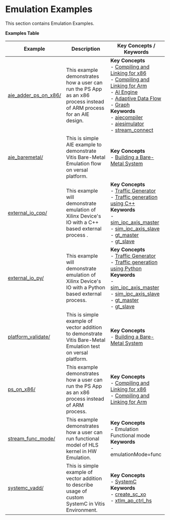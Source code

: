Emulation Examples
==================================
This section contains Emulation Examples.

 __Examples Table__ 

Example        | Description           | Key Concepts / Keywords 
---------------|-----------------------|-------------------------
[aie_adder_ps_on_x86/][]|This example demonstrates how a user can run the PS App as an x86 process instead of ARM process for an AIE design.|__Key__ __Concepts__<br> - [Compiling and Linking for x86](https://docs.xilinx.com/r/en-US/ug1393-vitis-application-acceleration/Compiling-and-Linking-for-x86)<br> - [Compiling and Linking for Arm](https://docs.xilinx.com/r/en-US/ug1393-vitis-application-acceleration/Compiling-and-Linking-for-Arm)<br> - [AI Engine](https://docs.xilinx.com/r/en-US/ug1076-ai-engine-environment/AI-Engine/Programmable-Logic-Integration)<br> - [Adaptive Data Flow](https://docs.xilinx.com/r/en-US/ug1076-ai-engine-environment/Adaptive-Data-Flow-Graph-Specification-Reference)<br> - [Graph](https://docs.xilinx.com/r/en-US/ug1076-ai-engine-environment/graph)<br>__Keywords__<br> - [aiecompiler](https://docs.xilinx.com/r/en-US/ug1076-ai-engine-environment/Compiling-an-AI-Engine-Graph-Application)<br> - [aiesimulator](https://docs.xilinx.com/r/en-US/ug1076-ai-engine-environment/Simulating-an-AI-Engine-Graph-Application)<br> - [stream_connect](https://docs.xilinx.com/r/en-US/ug1393-vitis-application-acceleration/Specifying-Streaming-Connections-between-Compute-Units)
[aie_baremetal/][]|This is simple AIE example to demonstrate Vitis Bare-Metal Emulation flow on versal platform.|__Key__ __Concepts__<br> - [Building a Bare-Metal System](https://docs.xilinx.com/r/en-US/ug1076-ai-engine-environment/Building-a-Bare-Metal-System)<br>
[external_io_cpp/][]|This example will demonstrate emulation of Xilinx Device's IO with a C++ based external process .|__Key__ __Concepts__<br> - [Traffic Generator](https://docs.xilinx.com/r/en-US/ug1393-vitis-application-acceleration/Using-I/O-Traffic-Generators)<br> - [Traffic generation using C++](https://docs.xilinx.com/r/en-US/ug1393-vitis-application-acceleration/Writing-Traffic-Generators-in-C)<br>__Keywords__<br> - [sim_ipc_axis_master](https://docs.xilinx.com/r/en-US/ug1393-vitis-application-acceleration/Adding-Traffic-Generators-to-Your-Design)<br> - [sim_ipc_axis_slave](https://docs.xilinx.com/r/en-US/ug1393-vitis-application-acceleration/Adding-Traffic-Generators-to-Your-Design)<br> - [gt_master](https://docs.xilinx.com/r/en-US/ug1393-vitis-application-acceleration/Using-I/O-Traffic-Generators)<br> - [gt_slave](https://docs.xilinx.com/r/en-US/ug1393-vitis-application-acceleration/Using-I/O-Traffic-Generators)
[external_io_py/][]|This example will demonstrate emulation of Xilinx Device's IO with a Python based external process.|__Key__ __Concepts__<br> - [Traffic Generator](https://docs.xilinx.com/r/en-US/ug1393-vitis-application-acceleration/Using-I/O-Traffic-Generators)<br> - [Traffic generation using Python](https://docs.xilinx.com/r/en-US/ug1393-vitis-application-acceleration/Writing-Traffic-Generators-in-Python)<br>__Keywords__<br> - [sim_ipc_axis_master](https://docs.xilinx.com/r/en-US/ug1393-vitis-application-acceleration/Adding-Traffic-Generators-to-Your-Design)<br> - [sim_ipc_axis_slave](https://docs.xilinx.com/r/en-US/ug1393-vitis-application-acceleration/Adding-Traffic-Generators-to-Your-Design)<br> - [gt_master](https://docs.xilinx.com/r/en-US/ug1393-vitis-application-acceleration/Using-I/O-Traffic-Generators)<br> - [gt_slave](https://docs.xilinx.com/r/en-US/ug1393-vitis-application-acceleration/Using-I/O-Traffic-Generators)
[platform_validate/][]|This is simple example of vector addition to demonstrate Vitis Bare-Metal Emulation test on versal platform.|__Key__ __Concepts__<br> - [Building a Bare-Metal System](https://docs.xilinx.com/r/en-US/ug1076-ai-engine-environment/Building-a-Bare-Metal-System)<br>
[ps_on_x86/][]|This example demonstrates how a user can run the PS App as an x86 process instead of ARM process.|__Key__ __Concepts__<br> - [Compiling and Linking for x86](https://docs.xilinx.com/r/en-US/ug1393-vitis-application-acceleration/Compiling-and-Linking-for-x86)<br> - [Compiling and Linking for Arm](https://docs.xilinx.com/r/en-US/ug1393-vitis-application-acceleration/Compiling-and-Linking-for-Arm)<br>
[stream_func_mode/][]|This example demonstrates how a user can run functional model of HLS kernel in HW Emulation.|__Key__ __Concepts__<br> - Emulation Functional mode<br>__Keywords__<br> - emulationMode=func
[systemc_vadd/][]|This is simple example of vector addition to describe usage of custom SystemC in Vitis Environment.|__Key__ __Concepts__<br> - [SystemC](https://docs.xilinx.com/r/en-US/ug1393-vitis-application-acceleration/Working-with-SystemC-Models)<br>__Keywords__<br> - [create_sc_xo](https://docs.xilinx.com/r/en-US/ug1393-vitis-application-acceleration/Working-with-SystemC-Models)<br> - [xtlm_ap_ctrl_hs](https://docs.xilinx.com/r/en-US/ug1393-vitis-application-acceleration/Coding-a-SystemC-Model)

[.]:.
[aie_adder_ps_on_x86/]:aie_adder_ps_on_x86/
[aie_baremetal/]:aie_baremetal/
[external_io_cpp/]:external_io_cpp/
[external_io_py/]:external_io_py/
[platform_validate/]:platform_validate/
[ps_on_x86/]:ps_on_x86/
[stream_func_mode/]:stream_func_mode/
[systemc_vadd/]:systemc_vadd/
